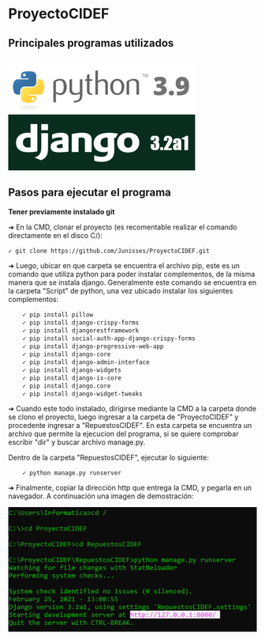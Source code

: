 # ProyectoCIDEF
## Principales programas utilizados

![Alt text](/logo/python.PNG)
![Alt text](/logo/django.PNG)

## Pasos para ejecutar el programa
**Tener previamente instalado git**

➜ En la CMD, clonar el proyecto (es recomentable realizar el comando directamente en el disco C/):

	✓ git clone https://github.com/Junisses/ProyectoCIDEF.git

➜ Luego, ubicar en que carpeta se encuentra el archivo pip, este es un comando que utiliza python para poder instalar complementos, de la misma manera que se instala django.
  Generalmente este comando se encuentra en la carpeta "Script" de python, una vez ubicado instalar los siguientes complementos:
	
		✓ pip install pillow
		✓ pip install django-crispy-forms
		✓ pip install djangorestframework
		✓ pip install social-auth-app-django-crispy-forms
		✓ pip install django-progressive-web-app
		✓ pip install django-core
		✓ pip install django-admin-interface
		✓ pip install django-widgets
		✓ pip install django-is-core
		✓ pip install django.core
		✓ pip install django-widget-tweaks
	
➜ Cuando este todo instalado, dirigirse mediante la CMD a la carpeta donde se clono el proyecto, luego ingresar a la carpeta de "ProyectoCIDEF" y procedente ingresar a "RepuestosCIDEF".
  En esta carpeta se encuentra un archivo que permite la ejecucion del programa, si se quiere comprobar escribir "dir" y buscar archivo manage.py.
	  
  Dentro de la carpeta "RepuestosCIDEF", ejecutar lo siguiente:
	  
		✓ python manage.py runserver
		
➜ Finalmente, copiar la dirección http que entrega la CMD, y pegarla en un navegador.
  A continuación una imagen de demostración:
		
![Alt text](/logo/indicaciones.PNG)


